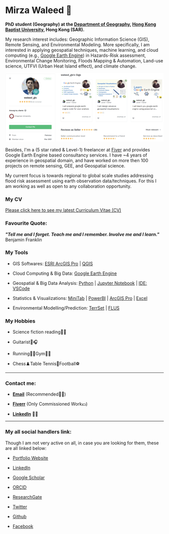 # Mirza Waleed 🙂

**PhD student (Geography) at the [Department of Geography](https://geog.hkbu.edu.hk/), [Hong Kong Baptist University](https://www.hkbu.edu.hk/), Hong Kong (SAR).**

My research interest includes: Geographic Information Science (GIS), Remote Sensing, and Environmental Modeling. More specifically, I am interested in applying geospatial techniques, machine learning, and cloud computing (e.g., [Google Earth Engine](https://earthengine.google.com/)) in Hazards-Risk assessment, Environmental Change Monitoring, Floods Mapping & Automation, Land-use science, UTFVI (Urban Heat Island effect), and climate change.

![Fiverr Profile](images/img3.png)

Besides, I'm a (5 star rated & Level-1) freelancer at [Fiver](https://www.fiverr.com/waleed_gis) and provides Google Earth Engine based consultancy services. I have ~4 years of experience in geospatial domain, and have worked on more then 100 projects on remote sensing, GEE, and Geospatial science.

My current focus is towards regional to global scale studies addressing flood risk assessment using earth observation data/techniques. For this I am working as well as open to any collaboration opportunity.

### My CV

[Please click here to see my latest Curriculum Vitae (CV)](https://docs.google.com/document/d/11xg5_uy1MNiOtRSeMdDy5QY8mWT3HqhB/edit?usp=sharing&ouid=116016177760658394202&rtpof=true&sd=true)

### Favourite Quote:

**_"Tell me and I forget. Teach me and I remember. Involve me and I learn."_** Benjamin Franklin

### My Tools

- GIS Softwares: [ESRI ArcGIS Pro](https://www.esri.com/en-us/arcgis/products/arcgis-pro/overview) | [QGIS](https://qgis.org/en/site/) 

- Cloud Computing & Big Data: [Google Earth Engine](https://earthengine.google.com/)

- Geospatial & Big Data Analysis: [Python](https://docs.conda.io/en/latest/miniconda.html) | [Jupyter Notebook](https://jupyter.org/) | [IDE: VSCode](https://code.visualstudio.com/)

- Statistics & Visualizations: [MiniTab](https://www.minitab.com/en-us/) | [PowerBI](https://powerbi.microsoft.com/en-au/) | [ArcGIS Pro](https://www.esri.com/en-us/arcgis/products/arcgis-pro/overview) | [Excel](https://www.microsoft.com/en-ww/microsoft-365/excel)

- Environmental Modelling/Prediction: [TerrSet](https://clarklabs.org/terrset/) | [FLUS](https://www.geosimulation.cn/FLUS.html)

### My Hobbies

- Science fiction reading📖🔭

- Guitarist🎸🎧

- Running🏃‍♂️Gym🏋️‍♂️

- Chess♟️Table Tennis🏓Football⚽ 

---

### Contact me:

- [**Email**](mailto:waleedgeo@outlook.com) (Recommended✍🏻)

- [**Fiverr**](https://www.fiverr.com/waleed_gis) (Only Commissioned Work💵)

- [**LinkedIn**](https://www.linkedin.com/in/mirzawaleed197) 🧑‍🔬


---

### My all social handlers link:
Though I am not very active on all, in case you are looking for them, these are all linked below:

- [Portfolio Website](https://waleedgeo.github.io/)

- [LinkedIn](https://www.linkedin.com/in/waleedgeo/)

- [Google Scholar](https://scholar.google.com/citations?user=mx4VhG4AAAAJ&hl=en)

- [ORCID](https://orcid.org/0000-0003-0006-2490)

- [ResearchGate](https://www.researchgate.net/profile/Mirza-Waleed)

- [Twitter](https://twitter.com/mwaleedgeo)

- [Github](https://github.com/waleedgeo)

- [Facebook](https://web.facebook.com/mwaleedgeo/)


